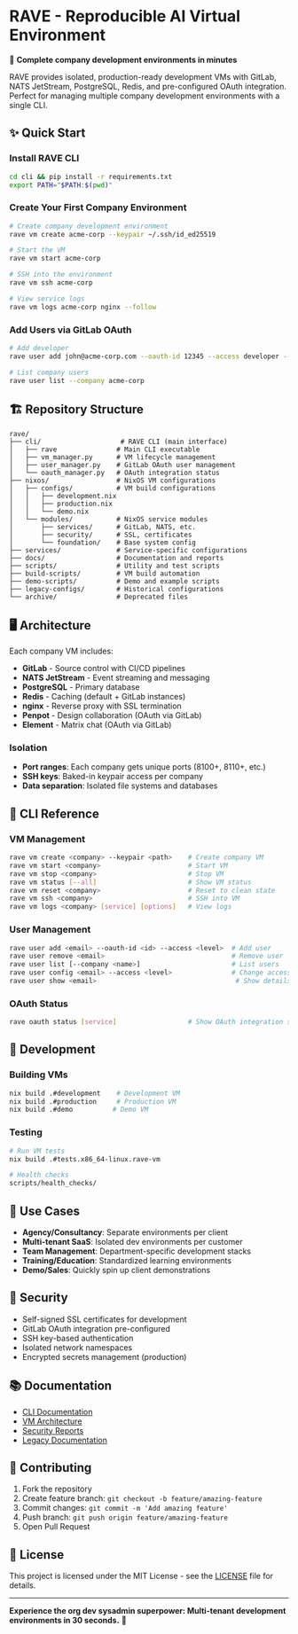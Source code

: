# RAVE - Reproducible AI Virtual Environment

🚀 **Complete company development environments in minutes**

RAVE provides isolated, production-ready development VMs with GitLab, NATS JetStream, PostgreSQL, Redis, and pre-configured OAuth integration. Perfect for managing multiple company development environments with a single CLI.

## ✨ Quick Start

### Install RAVE CLI
```bash
cd cli && pip install -r requirements.txt
export PATH="$PATH:$(pwd)"
```

### Create Your First Company Environment
```bash
# Create company development environment
rave vm create acme-corp --keypair ~/.ssh/id_ed25519

# Start the VM
rave vm start acme-corp

# SSH into the environment
rave vm ssh acme-corp

# View service logs
rave vm logs acme-corp nginx --follow
```

### Add Users via GitLab OAuth
```bash
# Add developer
rave user add john@acme-corp.com --oauth-id 12345 --access developer --company acme-corp

# List company users
rave user list --company acme-corp
```

## 🏗️ Repository Structure

```
rave/
├── cli/                    # RAVE CLI (main interface)
│   ├── rave               # Main CLI executable
│   ├── vm_manager.py      # VM lifecycle management
│   ├── user_manager.py    # GitLab OAuth user management
│   └── oauth_manager.py   # OAuth integration status
├── nixos/                 # NixOS VM configurations
│   ├── configs/           # VM build configurations
│   │   ├── development.nix
│   │   ├── production.nix
│   │   └── demo.nix
│   └── modules/           # NixOS service modules
│       ├── services/      # GitLab, NATS, etc.
│       ├── security/      # SSL, certificates
│       └── foundation/    # Base system config
├── services/              # Service-specific configurations
├── docs/                  # Documentation and reports
├── scripts/               # Utility and test scripts
├── build-scripts/         # VM build automation
├── demo-scripts/          # Demo and example scripts
├── legacy-configs/        # Historical configurations
└── archive/               # Deprecated files
```

## 🖥️ Architecture

Each company VM includes:
- **GitLab** - Source control with CI/CD pipelines
- **NATS JetStream** - Event streaming and messaging
- **PostgreSQL** - Primary database
- **Redis** - Caching (default + GitLab instances)
- **nginx** - Reverse proxy with SSL termination
- **Penpot** - Design collaboration (OAuth via GitLab)
- **Element** - Matrix chat (OAuth via GitLab)

### Isolation
- **Port ranges**: Each company gets unique ports (8100+, 8110+, etc.)
- **SSH keys**: Baked-in keypair access per company
- **Data separation**: Isolated file systems and databases

## 📖 CLI Reference

### VM Management
```bash
rave vm create <company> --keypair <path>    # Create company VM
rave vm start <company>                      # Start VM
rave vm stop <company>                       # Stop VM
rave vm status [--all]                       # Show VM status
rave vm reset <company>                      # Reset to clean state
rave vm ssh <company>                        # SSH into VM
rave vm logs <company> [service] [options]   # View logs
```

### User Management
```bash
rave user add <email> --oauth-id <id> --access <level>  # Add user
rave user remove <email>                                # Remove user
rave user list [--company <name>]                       # List users
rave user config <email> --access <level>               # Change access
rave user show <email>                                   # Show details
```

### OAuth Status
```bash
rave oauth status [service]                  # Show OAuth integration status
```

## 🔧 Development

### Building VMs
```bash
nix build .#development    # Development VM
nix build .#production     # Production VM  
nix build .#demo          # Demo VM
```

### Testing
```bash
# Run VM tests
nix build .#tests.x86_64-linux.rave-vm

# Health checks
scripts/health_checks/
```

## 🚀 Use Cases

- **Agency/Consultancy**: Separate environments per client
- **Multi-tenant SaaS**: Isolated dev environments per customer
- **Team Management**: Department-specific development stacks
- **Training/Education**: Standardized learning environments
- **Demo/Sales**: Quickly spin up client demonstrations

## 🔐 Security

- Self-signed SSL certificates for development
- GitLab OAuth integration pre-configured
- SSH key-based authentication
- Isolated network namespaces
- Encrypted secrets management (production)

## 📚 Documentation

- [CLI Documentation](cli/README.md)
- [VM Architecture](docs/SERVICES-OVERVIEW.md)
- [Security Reports](docs/)
- [Legacy Documentation](docs/DEPLOYMENT-STATUS.md)

## 🤝 Contributing

1. Fork the repository
2. Create feature branch: `git checkout -b feature/amazing-feature`
3. Commit changes: `git commit -m 'Add amazing feature'`
4. Push branch: `git push origin feature/amazing-feature`
5. Open Pull Request

## 📄 License

This project is licensed under the MIT License - see the [LICENSE](LICENSE) file for details.

---

**Experience the org dev sysadmin superpower: Multi-tenant development environments in 30 seconds.** 🚀